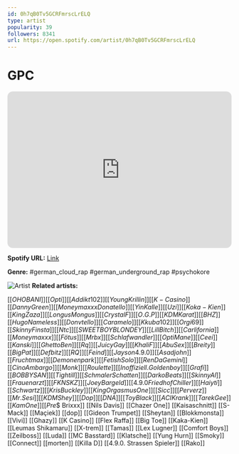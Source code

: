 ```yaml
---
id: 0h7qB0Tv5GCRFmrscLrELQ
type: artist
popularity: 39
followers: 8341
url: https://open.spotify.com/artist/0h7qB0Tv5GCRFmrscLrELQ
---
```

# GPC

<iframe style="border-radius:12px" src="https://open.spotify.com/embed/artist/0h7qB0Tv5GCRFmrscLrELQ" width="100%" height="352" frameBorder="0" allowfullscreen="" allow="autoplay; clipboard-write; encrypted-media; fullscreen; picture-in-picture" loading="lazy"></iframe>

**Spotify URL:** [Link](https://open.spotify.com/artist/0h7qB0Tv5GCRFmrscLrELQ)

**Genre:**  #german_cloud_rap #german_underground_rap #psychokore

![Artist](https://i.scdn.co/image/ab6761610000e5ebe1db7d66c6b7ccad43fee67e)
**Related artists:**

[[$OHO BANI]]
[[Opti]]
[[Addikt102]]
[[Young Krillin]]
[[K-Casino]]
[[Danny Green]]
[[Moneymaxxx Donatello]]
[[Yin Kalle]]
[[Uzi]]
[[Koka-Kien]]
[[King Zaza]]
[[Longus Mongus]]
[[Crystal F]]
[[O.G.P]]
[[KDM Karat]]
[[BHZ]]
[[Hugo Nameless]]
[[Donvtello]]
[[Caramelo]]
[[Kkuba102]]
[[Orgi 69]]
[[Skinny Finsta]]
[[Ntc]]
[[SWEETBOYBLONDEY]]
[[Lill Bitch]]
[[Carlifornia]]
[[Moneymaxxx]]
[[Fötus]]
[[Mrbx]]
[[Schlafwandler]]
[[Opti Mane]]
[[Ceei]]
[[Kanski]]
[[Ghetto Ben]]
[[Rq]]
[[Juicy Gay]]
[[KhaliF]]
[[Abu Sex]]
[[Breity]]
[[Big Pat]]
[[Defbitz]]
[[RQ]]
[[Feind]]
[[Jayson 4.9.0]]
[[Asadjohn]]
[[Fruchtmax]]
[[Demonenpark]]
[[Fetish Solo]]
[[Ren Da Gemini]]
[[Cino Ambargo]]
[[Monk]]
[[Roulette]]
[[Inoffiziell.Goldenboy]]
[[Grafi]]
[[BOBBY SAN]]
[[Tightill]]
[[Schmaler Schatten]]
[[Darko Beats]]
[[Skinny Al]]
[[Frauenarzt]]
[[FKN SKZ]]
[[Joey Bargeld]]
[[4.9.0 Friedhof Chiller]]
[[Haiyti]]
[[Schwartz]]
[[Kris Buckley]]
[[King Orgasmus One]]
[[Sicc]]
[[Perverz]]
[[Mr. Sesi]]
[[KDM Shey]]
[[Dop]]
[[DNA]]
[[Toy Black]]
[[ACI Krank]]
[[Tarek Gee]]
[[Kam One]]
[[Pre$$ Brixxx]]
[[Nils Davis]]
[[Chazer One]]
[[Kaisaschnitt]]
[[S-Mack]]
[[Maçiek]]
[[dop]]
[[Gideon Trumpet]]
[[Sheytan]]
[[Blokkmonsta]]
[[Vivi]]
[[Ghazy]]
[[K Casino]]
[[Flex Raffa]]
[[Big Toe]]
[[Kaka-Kien]]
[[Leumas Shikamaru]]
[[X-trem]]
[[Tamas]]
[[Lex Lugner]]
[[Comfort Boys]]
[[Zeilboss]]
[[Luda]]
[[MC Basstard]]
[[Klatsche]]
[[Yung Hurn]]
[[Smoky]]
[[Connect]]
[[morten]]
[[Killa D]]
[[4.9.0. Strassen Spieler]]
[[Rako]]
